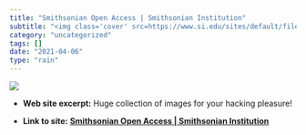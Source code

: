 ```yaml
---
title: "Smithsonian Open Access | Smithsonian Institution"
subtitle: "<img class='cover' src=https://www.si.edu/sites/default/files/page_banner/social-banner.jpeg>"
category: "uncategorized"
tags: []
date: "2021-04-06"
type: "rain"
---
```

<img class="cover" src=https://www.si.edu/sites/default/files/page_banner/social-banner.jpeg>



* **Web site excerpt:** Huge collection of images for your hacking pleasure!

* **Link to site:** **[Smithsonian Open Access | Smithsonian Institution](https://www.si.edu/openaccess)**